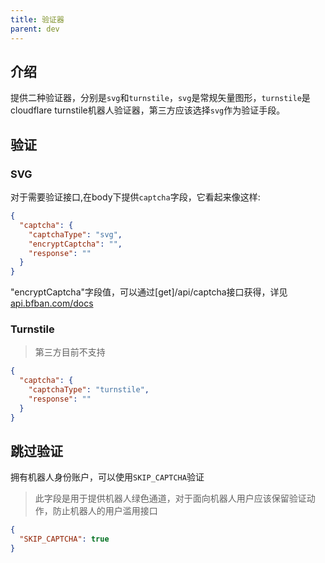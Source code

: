 ```yaml
---
title: 验证器
parent: dev
---
```


## 介绍

提供二种验证器，分别是`svg`和`turnstile`，`svg`是常规矢量图形，`turnstile`是cloudflare turnstile机器人验证器，第三方应该选择`svg`作为验证手段。

## 验证

### SVG

对于需要验证接口,在body下提供`captcha`字段，它看起来像这样:

```json
{
  "captcha": {
    "captchaType": "svg",
    "encryptCaptcha": "",
    "response": ""
  }
}
```

"encryptCaptcha"字段值，可以通过[get]/api/captcha接口获得，详见[api.bfban.com/docs](https://api.bfban.com/docs)

### Turnstile

> 第三方目前不支持

```json
{
  "captcha": {
    "captchaType": "turnstile",
    "response": ""
  }
}
```

## 跳过验证

拥有机器人身份账户，可以使用`SKIP_CAPTCHA`验证

> 此字段是用于提供机器人绿色通道，对于面向机器人用户应该保留验证动作，防止机器人的用户滥用接口

```json
{
  "SKIP_CAPTCHA": true
}
```
